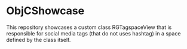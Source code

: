 # ObjCShowcase

This repository showcases a custom class RGTagspaceView that is responsible for social media tags (that do not uses hashtag) in a space defined by the class itself.

